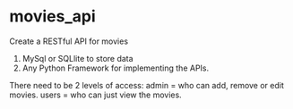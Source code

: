 # movies_api
Create a RESTful API for movies
1. MySql or SQLlite to store data
2. Any Python Framework for implementing the APIs.

There need to be 2 levels of access:
admin = who can add, remove or edit movies.
users = who can just view the movies.
